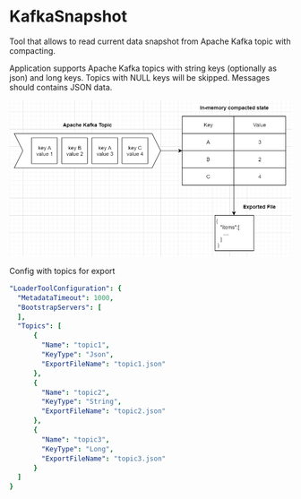 # KafkaSnapshot
Tool that allows to read current data snapshot from Apache Kafka topic with compacting.

Application supports Apache Kafka topics with string keys (optionally as json) and long keys. Topics with NULL keys will be skipped.
Messages should contains JSON data.

![Details](Details.PNG)

Config with topics for export

```yaml
"LoaderToolConfiguration": {
  "MetadataTimeout": 1000,
  "BootstrapServers": [
  ],
  "Topics": [
      {
        "Name": "topic1",
        "KeyType": "Json",
        "ExportFileName": "topic1.json"
      },
      {
        "Name": "topic2",
        "KeyType": "String",
        "ExportFileName": "topic2.json"
      },
      {
        "Name": "topic3",
        "KeyType": "Long",
        "ExportFileName": "topic3.json"
      }
  ]
}
```
